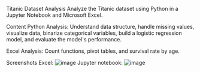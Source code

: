 Titanic Dataset Analysis
Analyze the Titanic dataset using Python in a Jupyter Notebook and Microsoft Excel.

Content
Python Analysis: Understand data structure, handle missing values, visualize data, binarize categorical variables, build a logistic regression model, and evaluate the model's performance.

Excel Analysis: Count functions, pivot tables, and survival rate by age.

Screenshots
Excel:
![image](https://github.com/edErikson/python-excel-data-analysis/assets/38958077/77e5030d-470f-473c-87d9-92b6206118cd)
Jupyter notebook:
![image](https://github.com/edErikson/python-excel-data-analysis/assets/38958077/519f5df4-9536-4cd7-8f30-92e1df1a949a)

